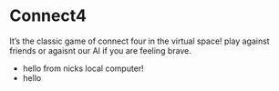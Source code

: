 # Connect4
It’s the classic game of connect four in the virtual space! play against friends or agaisnt our AI if you are feeling brave.

- hello from nicks local computer! 
- hello 
